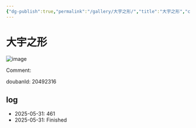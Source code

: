 ```yaml
---
{"dg-publish":true,"permalink":"/gallery/大宇之形/","title":"大宇之形","created":"2025-06-25T14:18:45.061+08:00"}
---
```



# 大宇之形

![image](https://hiraeth-picbed.oss-cn-beijing.aliyuncs.com/20250531155312.webp)

Comment: 



doubanId: 20492316

## log

- 2025-05-31: 461
- 2025-05-31: Finished

